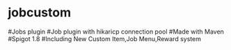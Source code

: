 # jobcustom
#Jobs plugin
#Job plugin with hikaricp connection pool
#Made with Maven
#Spigot 1.8
#Including New Custom Item,Job Menu,Reward system
